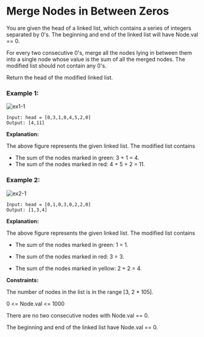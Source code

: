 # Merge Nodes in Between Zeros

You are given the head of a linked list, which contains a series of integers separated by 0's. The beginning and end of the linked list will have Node.val == 0.

For every two consecutive 0's, merge all the nodes lying in between them into a single node whose value is the sum of all the merged nodes. The modified list should not contain any 0's.

Return the head of the modified linked list.

 

### Example 1:
![ex1-1](https://github.com/ananya9177/Competitive-Coding/assets/151428838/04c8210c-ebfc-4f31-802c-d9134e6072f4)

```
Input: head = [0,3,1,0,4,5,2,0]
Output: [4,11]

```

**Explanation:**

The above figure represents the given linked list. The modified list contains
- The sum of the nodes marked in green: 3 + 1 = 4.
- The sum of the nodes marked in red: 4 + 5 + 2 = 11.
  
### Example 2:

![ex2-1](https://github.com/ananya9177/Competitive-Coding/assets/151428838/c3a3c120-0f42-4de2-acff-6f83368f747c)

```
Input: head = [0,1,0,3,0,2,2,0]
Output: [1,3,4]
```

**Explanation:**

The above figure represents the given linked list. The modified list contains

- The sum of the nodes marked in green: 1 = 1.
  
- The sum of the nodes marked in red: 3 = 3.
  
- The sum of the nodes marked in yellow: 2 + 2 = 4.
 

**Constraints:**

The number of nodes in the list is in the range [3, 2 * 105].

0 <= Node.val <= 1000

There are no two consecutive nodes with Node.val == 0.

The beginning and end of the linked list have Node.val == 0.
